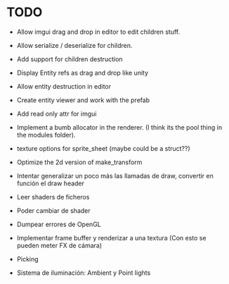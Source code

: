 # TODO

- Allow imgui drag and drop in editor to edit children stuff.
- Allow serialize / deserialize for children.
- Add support for children destruction
- Display Entity refs as drag and drop like unity
- Allow entity destruction in editor

- Create entity viewer and work with the prefab
- Add read only attr for imgui
- Implement a bumb allocator in the renderer. (I think its the pool thing in the modules folder).
- texture options for sprite_sheet (maybe could be a struct??)
- Optimize the 2d version of make_transform
- Intentar generalizar un poco más las llamadas de draw, convertir en función el draw header
- Leer shaders de ficheros
- Poder cambiar de shader
- Dumpear errores de OpenGL
- Implementar frame buffer y renderizar a una textura (Con esto se pueden meter FX de cámara)
- Picking
- Sistema de iluminación: Ambient y Point lights